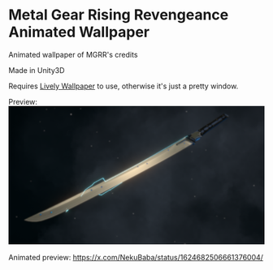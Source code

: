 # Metal Gear Rising Revengeance Animated Wallpaper
Animated wallpaper of MGRR's credits

Made in Unity3D

Requires <a href="https://github.com/rocksdanister/lively">Lively Wallpaper</a> to use, otherwise it's just a pretty window.

Preview:
![alt text](https://github.com/Nekupaska/MGRR_3D_Wallpaper/blob/main/Assets/Preview.png?raw=true)

Animated preview:
https://x.com/NekuBaba/status/1624682506661376004/

